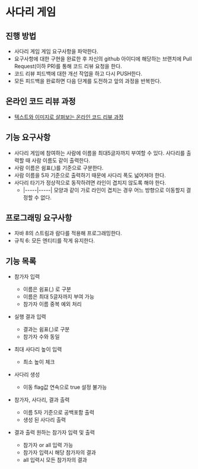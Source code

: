 # 사다리 게임
## 진행 방법
* 사다리 게임 게임 요구사항을 파악한다.
* 요구사항에 대한 구현을 완료한 후 자신의 github 아이디에 해당하는 브랜치에 Pull Request(이하 PR)를 통해 코드 리뷰 요청을 한다.
* 코드 리뷰 피드백에 대한 개선 작업을 하고 다시 PUSH한다.
* 모든 피드백을 완료하면 다음 단계를 도전하고 앞의 과정을 반복한다.

## 온라인 코드 리뷰 과정
* [텍스트와 이미지로 살펴보는 온라인 코드 리뷰 과정](https://github.com/nextstep-step/nextstep-docs/tree/master/codereview)

## 기능 요구사항
- 사다리 게임에 참여하는 사람에 이름을 최대5글자까지 부여할 수 있다. 사다리를 출력할 때 사람 이름도 같이 출력한다.
- 사람 이름은 쉼표(,)를 기준으로 구분한다.
- 사람 이름을 5자 기준으로 출력하기 때문에 사다리 폭도 넓어져야 한다.
- 사다리 타기가 정상적으로 동작하려면 라인이 겹치지 않도록 해야 한다.
    - |-----|-----| 모양과 같이 가로 라인이 겹치는 경우 어느 방향으로 이동할지 결정할 수 없다.
    
## 프로그래밍 요구사항
- 자바 8의 스트림과 람다를 적용해 프로그래밍한다.
- 규칙 6: 모든 엔티티를 작게 유지한다.

## 기능 목록
- 참가자 입력
    - 이름은 쉼표(,) 로 구분
    - 이름은 최대 5글자까지 부여 가능
    - 참가자 이름 중복 예외 처리
  
- 실행 결과 입력
    - 결과는 쉼표(,)로 구분
    - 참가자 수와 동일
  
- 최대 사다리 높이 입력
    - 최소 높이 체크 
  
- 사다리 생성
    - 이동 flag값 연속으로 true 설정 불가능
  
- 참가자, 사다리, 결과 출력
    - 이름 5자 기준으로 공백포함 출력
    - 생성 된 사다리 출력
  
- 결과 출력 원하는 참가자 입력 및 출력
    - 참가자 or all 입력 가능
    - 참가자 입력시 해당 참가자의 결과
    - all 입력시 모든 참가자의 결과